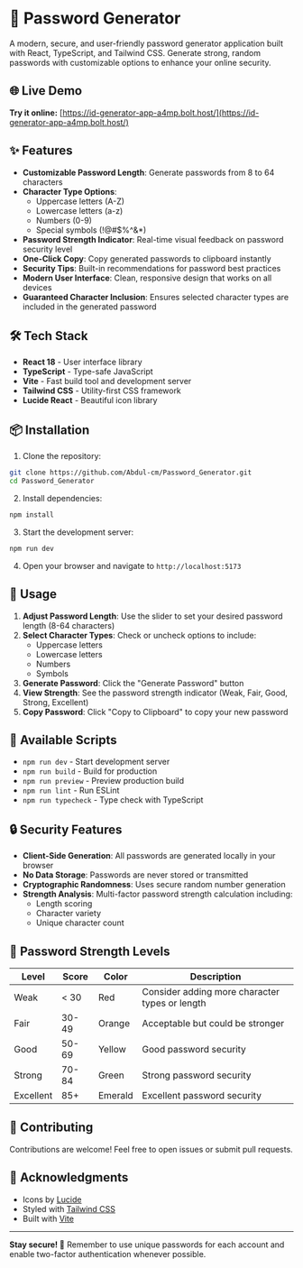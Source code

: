 # 🔐 Password Generator

A modern, secure, and user-friendly password generator application built with React, TypeScript, and Tailwind CSS. Generate strong, random passwords with customizable options to enhance your online security.

## 🌐 Live Demo

**Try it online:** [https://id-generator-app-a4mp.bolt.host/](https://id-generator-app-a4mp.bolt.host/)

## ✨ Features

- **Customizable Password Length**: Generate passwords from 8 to 64 characters
- **Character Type Options**: 
  - Uppercase letters (A-Z)
  - Lowercase letters (a-z)
  - Numbers (0-9)
  - Special symbols (!@#$%^&*)
- **Password Strength Indicator**: Real-time visual feedback on password security level
- **One-Click Copy**: Copy generated passwords to clipboard instantly
- **Security Tips**: Built-in recommendations for password best practices
- **Modern User Interface**: Clean, responsive design that works on all devices
- **Guaranteed Character Inclusion**: Ensures selected character types are included in the generated password

## 🛠️ Tech Stack

- **React 18** - User interface library
- **TypeScript** - Type-safe JavaScript
- **Vite** - Fast build tool and development server
- **Tailwind CSS** - Utility-first CSS framework
- **Lucide React** - Beautiful icon library

## 📦 Installation

1. Clone the repository:
```bash
git clone https://github.com/Abdul-cm/Password_Generator.git
cd Password_Generator
```

2. Install dependencies:
```bash
npm install
```

3. Start the development server:
```bash
npm run dev
```

4. Open your browser and navigate to `http://localhost:5173`

## 🚀 Usage

1. **Adjust Password Length**: Use the slider to set your desired password length (8-64 characters)
2. **Select Character Types**: Check or uncheck options to include:
   - Uppercase letters
   - Lowercase letters
   - Numbers
   - Symbols
3. **Generate Password**: Click the "Generate Password" button
4. **View Strength**: See the password strength indicator (Weak, Fair, Good, Strong, Excellent)
5. **Copy Password**: Click "Copy to Clipboard" to copy your new password

## 📜 Available Scripts

- `npm run dev` - Start development server
- `npm run build` - Build for production
- `npm run preview` - Preview production build
- `npm run lint` - Run ESLint
- `npm run typecheck` - Type check with TypeScript

## 🔒 Security Features

- **Client-Side Generation**: All passwords are generated locally in your browser
- **No Data Storage**: Passwords are never stored or transmitted
- **Cryptographic Randomness**: Uses secure random number generation
- **Strength Analysis**: Multi-factor password strength calculation including:
  - Length scoring
  - Character variety
  - Unique character count

## 🎨 Password Strength Levels

| Level | Score | Color | Description |
|-------|-------|-------|-------------|
| Weak | < 30 | Red | Consider adding more character types or length |
| Fair | 30-49 | Orange | Acceptable but could be stronger |
| Good | 50-69 | Yellow | Good password security |
| Strong | 70-84 | Green | Strong password security |
| Excellent | 85+ | Emerald | Excellent password security |

## 🤝 Contributing

Contributions are welcome! Feel free to open issues or submit pull requests.

## 🙏 Acknowledgments

- Icons by [Lucide](https://lucide.dev/)
- Styled with [Tailwind CSS](https://tailwindcss.com/)
- Built with [Vite](https://vitejs.dev/)

---

**Stay secure! 🔐** Remember to use unique passwords for each account and enable two-factor authentication whenever possible.

